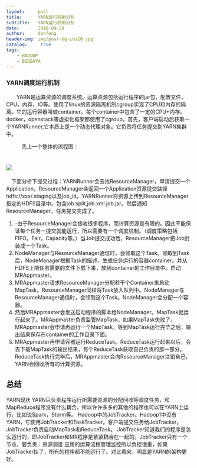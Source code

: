 ```yaml
---
layout:     post
title:      YARN运行机制分析
subtitle:   YARN运行机制分析
date:       2018-09-29
author:     danfeng
header-img: img/post-bg-ios10.jpg
catalog: 	 true
tags:
    - HADOOP
    - BIGDATA
---       
```




###  YARN调度运行机制
&emsp;&emsp;YARN是运算资源的调度系统。运算资源包括运行程序的jar包，配置文件，CPU，内存，IO等。使用了linux的资源隔离机制cgroup实现了CPU和内存的隔离。它的运行容器叫做container。每个container中包含了一定的CPU+内存。docker，openstack等虚拟化框架都使用了cgroup。首先，客户端启动后获取一个YARNRunner,它本质上是一个动态代理对象。它负责将任务提交到YARN集群中。
 
 &emsp;&emsp;&emsp;先上一个整体的流程图：
#  ![](http://i.imgur.com/RMMMOV1.png)

&emsp;下面分析下提交过程：YARNRunner会去找ResourceManager，申请提交一个Application，ResourceManager会返回一个Application资源提交路径hdfs://xxx/.staging以及job_id。YARNRunner将资源上传到ResourceManager指定的HDFS目录中。包含job.split,job.xml.job.jar。然后通知ResourceManager，任务提交完成了。

1. -由于ResourceManager会接收很多程序，而计算资源是有限的。因此不能保证每个任务一提交就能运行，所以需要有一个调度机制。（调度策略包括FIFO，Fair，Capacity等。）当Job提交成功后，ResourceManager把Job封装成一个Task。
2. NodeManager与ResourceManager通信时，会领取这个Task。领取到Task后，NodeManager根据Task的描述，生成任务运行的容器container。并从HDFS上把任务需要的文件下载下来，放到container的工作目录中。启动MRAppmaster。
3. MRAppmaster请求ResourceManager分配若干个Container来启动MapTask。ResourceManager同样将Task放入队列中。NodeManager与ResourceManager通信时，会领取这个Task。NodeManager会分配一个容器。
4. 然后MRAppmaster会发送启动程序的脚本给NodeManager。MapTask就运行起来了。MRAppmaster负责监管MapTask，如果MapTask失败了，MRAppmaster会申请再运行一个MapTask。等到MapTask运行完毕之后，输出结果保存在container的工作目录下面。
5. MRAppmaster再申请容器运行ReduceTask。ReduceTask运行起来以后，会去下载MapTask的输出结果，每个ReduceTask获取自己负责的那一部分。ReduceTask执行完毕后，MRAppmaster会向ResourceManager注销自己，YARN会回收所有的计算资源。
##  总结
YARN现状
YARN只负责程序运行所需要资源的分配回收等调度任务，和MapReduce程序没有什么耦合。所以许许多多的其他的程序也可以在YARN上运行，比如说Spark，Storm等。
Hadoop中的JobTracker。Hadoop1中没有YARN，它使用JobTracker和TaskTracker。客户端提交任务给JobTracker，JobTracker负责启动MapTask和ReduceTask。
JobTracker知道我们的程序是怎么运行的，即JobTracker和MR程序是紧紧耦合在一起的。JobTracker只有一个节点，要负责：资源调度
应用的运算流程管理监控所以负担很重，如果JobTracker挂了，所有的程序都不能运行了。对比看来，明显是YARN的架构更好。

